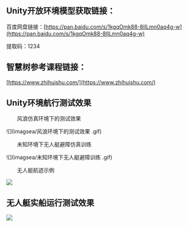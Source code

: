 ## Unity开放环境模型获取链接：

百度网盘链接：[https://pan.baidu.com/s/1kgqOmk88-8IILmn0aq4g-w](https://pan.baidu.com/s/1kgqOmk88-8IILmn0aq4g-w)

提取码：1234

## 智慧树参考课程链接：

[https://www.zhihuishu.com/](https://www.zhihuishu.com/)

## Unity环境航行测试效果

&emsp;&emsp;风浪仿真环境下的测试效果 

![](imagsea/风浪环境下的测试效果 .gif)

&emsp;&emsp;未知环境下无人艇避障仿真训练 

![](imagsea/未知环境下无人艇避障训练 .gif)

&emsp;&emsp;无人艇航迹示例

![](imagsea/航迹.gif)

## 无人艇实船运行测试效果

![](imagsource/无人艇.gif)




